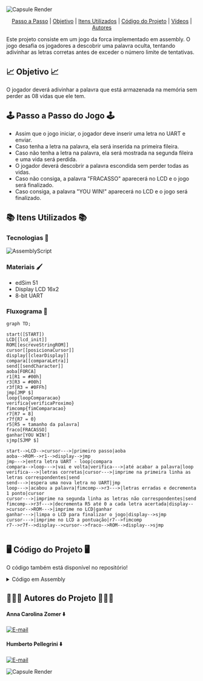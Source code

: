 ![Capsule Render](https://capsule-render.vercel.app/api?type=waving&height=130&color=DAA520&text=💻%20Jogo%20da%20Forca%20com%20Assembly%20💻&section=header&reversal=false&fontSize=30&fontColor=EEE8AA&fontAlignY=65)

<p align="center">
  <a href="#%EF%B8%8F-passo-a-passo-do-jogo-%EF%B8%8F">Passo a Passo</a> |
  <a href="#-objetivo-">Objetivo</a> |
  <a href="#-itens-utilizados-">Itens Utilizados</a> |
  <a href="#%EF%B8%8F-código-do-projeto-%EF%B8%8F">Código do Projeto</a> |
  <a href="#-vídeos-">Vídeos</a> |
  <a href="#-autores-do-projeto-">Autores</a>
</p>

Este projeto consiste em um jogo da forca implementado em assembly. O jogo desafia os jogadores a descobrir uma palavra oculta, tentando adivinhar as letras corretas antes de exceder o número limite de tentativas.

## 📈 Objetivo 📈
O jogador deverá adivinhar a palavra que está armazenada na memória sem perder as 08 vidas que ele tem. 

## 🕹️ Passo a Passo do Jogo 🕹️

- Assim que o jogo iniciar, o jogador deve inserir uma letra no UART e enviar.
- Caso tenha a letra na palavra, ela será inserida na primeira fileira.
- Caso não tenha a letra na palavra, ela será mostrada na segunda fileira e uma vida será perdida.
- O jogador deverá descobrir a palavra escondida sem perder todas as vidas.
- Caso não consiga, a palavra "FRACASSO" aparecerá no LCD e o jogo será finalizado.
- Caso consiga, a palavra "YOU WIN!" aparecerá no LCD e o jogo será finalizado.

## 📚 Itens Utilizados 📚

### Tecnologias 👾

![AssemblyScript](https://img.shields.io/badge/assembly%20script-%23000000.svg?style=for-the-badge&logo=assemblyscript&logoColor=white)

### Materiais 🖌️

<div>
  <ul>
    <li>edSim 51</li>
    <li>Display LCD 16x2</li>
    <li>8-bit UART</li>
  </ul>
</div>

### Fluxograma 🔄

```mermaid
graph TD;

start([START])
LCD[[lcd_init]]
ROM[[escreveStringROM]]
cursor[[posicionaCursor]]
display[[clearDisplay]]
compara[[comparaLetra]]
send[[sendCharacter]]
aoba[FORCA]
r1[R1 = #00h]
r3[R3 = #00h]
r3f[R3 = #0FFh]
jmp[JMP $]
loop{loopComparacao}
verifica{verificaProximo}
fimcomp{fimComparacao}
r7[R7 = 8]
r7f{R7 = 0}
r5[R5 = tamanho da palavra]
fraco[FRACASSO]
ganhar[YOU WIN!]
sjmp[SJMP $]

start-->LCD-->cursor--->|primeiro passo|aoba
aoba-->ROM-->r1-->display-->jmp
jmp--->|entra letra UART - loop|compara
compara-->loop--->|vai e volta|verifica--->|até acabar a palavra|loop
verifica--->|letras corretas|cursor--->|imprime na primeira linha as letras correspondentes|send
send--->|espera uma nova letra no UART|jmp
loop--->|acabou a palavra|fimcomp-->r3--->|letras erradas e decrementa 1 ponto|cursor
cursor--->|imprime na segunda linha as letras não correspondentes|send
fimcomp-->r3f--->|decrementa R5 até 0 a cada letra acertada|display-->cursor-->ROM--->|imprime no LCD|ganhar
ganhar--->|limpa o LCD para finalizar o jogo|display-->sjmp
cursor--->|imprime no LCD a pontuação|r7-->fimcomp
r7-->r7f-->display-->cursor-->fraco-->ROM-->display-->sjmp


```

## 🖥️ Código do Projeto 🖥️

O código também está disponível no repositório!

<details>
  <summary>Código em Assembly</summary>

  ```asm
RS      EQU     P1.3
EN      EQU     P1.2

ORG 0000h ; espaço para variáveis

ORG 0000h
    LJMP START ; está chamando a label START para iniciar o jogo

ORG 023H ; PONTEIRO DA INTERRUPCAO PARA CANAL SERIAL
    MOV A,SBUF ; REALIZA A LEITURA DO BYTE RECEBIDO
    MOV @R0, A 
    CLR RI
    INC R0
    CJNE A, #0Dh, escreve
    RETI

escreve:
    MOV 30h, A ; ESCREVE O VALOR NO ENDEREÇO 30H
    ;CLR RI ; RESETA RI PARA RECEBER NOVO BYTE
    SETB F0
    ACALL comparaLetra ; Adicionado chamada para comparaLetra aqui
    RETI

ORG 0080h
AOBA:
    DB "FORCA"
    DB 00h

PALAVRA:
    DB "TESTE"
    DB 00h

FRACASSO:
    DB "FRACASSO"
    DB 00h

VENCEDOR:
    DB "YOU WIN!"
    DB 00h

START:
    ACALL lcd_init ; está chamando a sub-rotina lcd-init para inicializar o LCD
    MOV SCON, #50H ;porta serial no modo 1 e habilita a recepção
    MOV PCON, #80h ;set o bit SMOD
    MOV TMOD, #20H ;CT1 no modo 2
    MOV TH1, #243 ;valor para a recarga
    MOV TL1, #243 ;valor para a primeira contagem
    MOV IE,#90H ; Habilita interrupção serial
    SETB TR1 ;liga o contador/temporizador 1 
    MOV R5, #05h ; inicia R5 com o valor 05h
    MOV R7, #08h ; inicia R& com o valor 08h
    MOV A, #05h ; está mostrando aonde será o início da impressão da string no lcd para logo em seguida o cursor ser posicionado
    ACALL posicionaCursor ; chama a sub-rotina posicionaCursor para que a impressão no lcd seja feita na posição correta
    MOV DPTR,#AOBA ; está movendo a palavra armazenada em AOBA para DPTR         
    ACALL escreveStringROM ; chama a sub-rotina escreveStringROM para que haja a impressão da string armazenada e chamada anteriormente
    ACALL clearDisplay ; limpa o display 
    ; daqui pra baixo está sendo impresso o número da pontuação
    MOV A, #4Fh ; está mostrando aonde será a impressão da string no lcd para logo em seguida o cursor ser posicionado
    ACALL posicionaCursor ; posiciona o cursor para realizar a impressão
    MOV 70h, R7 ; chama o número armazenado em R7, e movimenta para 70h
    MOV A , 70h ; movimenta o valor de 70h para A
    ADD A, #30h ; adiciona 30h no valor armazenado em A
    ACALL sendCharacter ; envia o caracter e faz a impressão
    MOV R4, #40h ; inicializa R4 com o valor de 40h indicando o início da segunda linha do LCD
    JMP $    

escreveStringROM:
    MOV R1, #00h 

loop:
    MOV A, R1 ; Move o conteúdo de R1 para A
    MOVC A, @A + DPTR ;  ; carrega o caractere da palavra
    JZ  finish  ; se A for 0, o programa encerra o Loop
    ACALL sendCharacter ; chama a sub-rotina sendCharacter 
    INC R1 ; incremente R1
    JMP loop ; Pula para o início do loop
finish:
    RET

; aqui inicia-se a comparação das letras inputadas com as letras armazenadas
comparaLetra:
    MOV DPTR, #PALAVRA ; aponta DPTR para o início da palavra 
    MOV R1, #00h ; inicializa o índice
    MOV R3, #00h ; R3 indica que se houve erro de letra

loopComparacao:
    MOV A, R1 ; 
    MOVC A, @A + DPTR ; carrega o caractere da palavra
    JZ  fimComparacao ; se for zero, chegamos ao fim da palavra
    CJNE A, 30h, verificaProximo ; compara o caractere com o valor em 30h
    ; se eles são iguais, a letra está na palavra
    ; exibe a letra na primeira linha do LCD
    MOV A, R1
    ACALL posicionaCursor
    MOV A, 30h
    ACALL sendCharacter
    MOV R3, #0FFh ; movimenta a o valor #0FFh para R3 para que depois seja comparado e liberado a passagem da parte das letras incorretas, assim entendendo que a letra imputada estava correta.
    DEC  R5; decrementa e R5 até chegar em 0
    
    CJNE R5, #00h, verificaProximo ; se o valor de R5 chegar em 0, ele não pula para verificaProximo e entra na linha de código abaixo
; nela o display é limpo, o cursor é posiconado em #04h e a palavra armazenada em #VENCEDOR é impressa e lgoo após o o jogo é finlaizado
    ACALL clearDisplay
    MOV A, #04h
    ACALL posicionaCursor
    MOV DPTR,#VENCEDOR        
    ACALL escreveStringROM
    ACALL clearDisplay
    SJMP $

verificaProximo:
    INC R1 ; incrementa R1
    JMP loopComparacao ; pula de volta para que a comparação da próxima letra recebida seja feita

fimComparacao:
    CJNE R3, #00h, fimDoFim ; se o valor encontrado em R3 não for #00h, 
                            ; o código automaticamente pula para a sub-rotina fimDoFim, caso contrário, 
                            ; entra na linha de código abaixo apontando que a letra está incorreta. 
                            ; Por isso que em algumas linhas acima, o código armazenou #0FFh em R3, pois seria usado aqui.
    ; a letra não está na palavra
    ; exibe a letra na segunda linha do LCD
    MOV A, R4 ; pega a posição atual na segunda linha
    ACALL posicionaCursor
    MOV A, 30h
    ACALL sendCharacter
    INC R4 ; incrementa a posição na segunda linha
    DEC R7 ; decrementa e reimprime a pontuação até chegar em 0
    MOV A, #4Fh
    ACALL posicionaCursor
    MOV 70h, R7
    MOV A , 70h
    ADD A, #30h
    ACALL sendCharacter

    CJNE R7, #00h, fimDoFim ; se o valor de R7 chegar em 0, ele não pula para fimDoFim e entra na linha de código abaixo
; nela o display é limpo, o cursor é posiconado em #04h e a palavra armazenada em #FRACASSO é impressa e logo após o o jogo é finalizado
    ACALL clearDisplay
    MOV A, #04h
    ACALL posicionaCursor
    MOV DPTR,#FRACASSO        
    ACALL escreveStringROM
    ACALL clearDisplay
    SJMP $

fimDoFim:  
    RET ; retorna da sub-rotina para esperar a próxima letra

lcd_init:

    CLR RS        
    
    CLR P1.7        
    CLR P1.6        
    SETB P1.5        
    CLR P1.4    

    SETB EN        
    CLR EN        

    CALL delay    
    
    SETB EN    
    CLR EN            
                    

    SETB P1.7        

    SETB EN        
    CLR EN            
                
    CALL delay    

    CLR P1.7        
    CLR P1.6        
    CLR P1.5        
    CLR P1.4        

    SETB EN        
    CLR EN        

    SETB P1.6        
    SETB P1.5        

    SETB EN        
    CLR EN        

    CALL delay        

    CLR P1.7        
    CLR P1.6        
    CLR P1.5        
    CLR P1.4        

    SETB EN        
    CLR EN        

    SETB P1.7        
    SETB P1.6        
    SETB P1.5    
    SETB P1.4        

    SETB EN        
    CLR EN        

    CALL delay        
    RET

sendCharacter:
    SETB RS          
    MOV C, ACC.7        
    MOV P1.7, C            
    MOV C, ACC.6        
    MOV P1.6, C            
    MOV C, ACC.5        
    MOV P1.5, C            
    MOV C, ACC.4        
    MOV P1.4, C            
    SETB EN            
    CLR EN        

    MOV C, ACC.3        
    MOV P1.7, C            
    MOV C, ACC.2        
    MOV P1.6, C            
    MOV C, ACC.1        
    MOV P1.5, C    
    MOV C, ACC.0        
    MOV P1.4, C            

    SETB EN            
    CLR EN            

    CALL delay        
    CALL delay            
    RET

posicionaCursor:
    CLR RS    
    SETB P1.7            
    MOV C, ACC.6    
    MOV P1.6, C            
    MOV C, ACC.5        
    MOV P1.5, C            
    MOV C, ACC.4        
    MOV P1.4, C            

    SETB EN            
    CLR EN            

    MOV C, ACC.3        
    MOV P1.7, C            
    MOV C, ACC.2        
    MOV P1.6, C            
    MOV C, ACC.1        
    MOV P1.5, C            
    MOV C, ACC.0        
    MOV P1.4, C            

    SETB EN            
    CLR EN            

    CALL delay            
    CALL delay            
    RET

retornaCursor:
    CLR RS    
    CLR P1.7        
    CLR P1.6        
    CLR P1.5        
    CLR P1.4    

    SETB EN        
    CLR EN        

    CLR P1.7        
    CLR P1.6        
    SETB P1.5        
    SETB P1.4        

    SETB EN        
    CLR EN        

    CALL delay        
    RET

clearDisplay:
    CLR RS    
    CLR P1.7        
    CLR P1.6        
    CLR P1.5        
    CLR P1.4        

    SETB EN        
    CLR EN        

    CLR P1.7        
    CLR P1.6        
    CLR P1.5        
    SETB P1.4        

    SETB EN        
    CLR EN        

    MOV R6, #40
    rotC:
    CALL delay        
    DJNZ R6, rotC
    RET

delay:
    MOV R0, #50
    DJNZ R0, $
    RET
```
  
</details>

## 🧑🏻‍💻 Autores do Projeto 🧑🏻‍💻

#### Anna Carolina Zomer ⬇️
[![E-mail](https://img.shields.io/badge/GitHub-181717.svg?style=for-the-badge&logo=GitHub&logoColor=white)](https://github.com/z0mer)

#### Humberto Pellegrini ⬇️
[![E-mail](https://img.shields.io/badge/GitHub-181717.svg?style=for-the-badge&logo=GitHub&logoColor=white)](https://github.com/Humbertin07)

![Capsule Render](https://capsule-render.vercel.app/api?type=waving&height=130&color=DAA520&text=👋🏻%20Até%20a%20Próxima!!%20👋🏻&section=footer&reversal=false&fontSize=30&fontColor=EEE8AA&fontAlignY=40)
